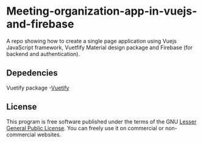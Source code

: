 # Meeting-organization-app-in-vuejs-and-firebase
A repo showing how to create a single page application using Vuejs JavaScript framework, Vuetfify Material design package and Firebase (for backend and authentication).

## Depedencies
Vuetify package -[Vuetify](https://vuetifyjs.com)




## License
This program is free software published under the terms of the GNU [Lesser General Public License](http://www.gnu.org/copyleft/lesser.html).
You can freely use it on commercial or non-commercial websites.
